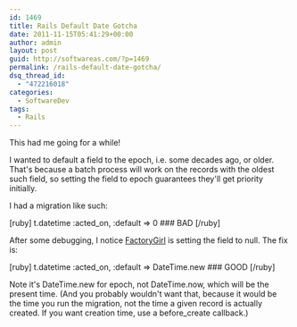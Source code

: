 ```yaml
---
id: 1469
title: Rails Default Date Gotcha
date: 2011-11-15T05:41:29+00:00
author: admin
layout: post
guid: http://softwareas.com/?p=1469
permalink: /rails-default-date-gotcha/
dsq_thread_id:
  - "472216018"
categories:
  - SoftwareDev
tags:
  - Rails
---
```

This had me going for a while!

I wanted to default a field to the epoch, i.e. some decades ago, or older. That's because a batch process will work on the records with the oldest such field, so setting the field to epoch guarantees they'll get priority initially.

I had a migration like such:

[ruby]
  t.datetime :acted_on, :default => 0  ### BAD
[/ruby]

After some debugging, I notice [FactoryGirl](https://github.com/thoughtbot/factory_girl) is setting the field to null. The fix is:

[ruby]
  t.datetime :acted_on, :default => DateTime.new ### GOOD
[/ruby]

Note it's DateTime.new for epoch, not DateTime.now, which will be the present time. (And you probably wouldn't want that, because it would be the time you run the migration, not the time a given record is actually created. If you want creation time, use a before_create callback.)